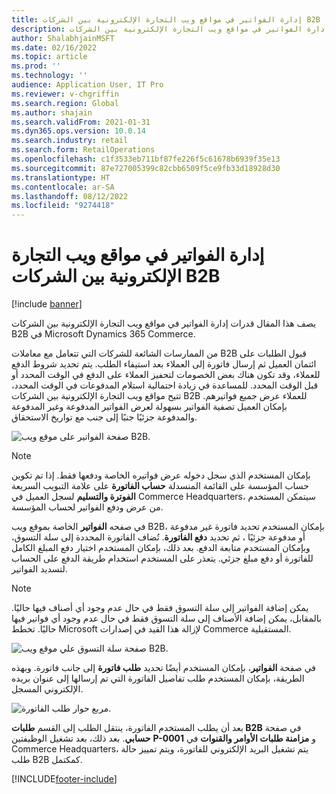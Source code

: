 ```yaml
---
title: إدارة الفواتير في مواقع ويب التجارة الإلكترونية بين الشركات B2B‬
description: يصف هذا المقال قدرات إدارة الفواتير في مواقع ويب التجارة الإلكترونية بين الشركات B2B‬ في Microsoft Dynamics 365 Commerce.
author: ShalabhjainMSFT
ms.date: 02/16/2022
ms.topic: article
ms.prod: ''
ms.technology: ''
audience: Application User, IT Pro
ms.reviewer: v-chgriffin
ms.search.region: Global
ms.author: shajain
ms.search.validFrom: 2021-01-31
ms.dyn365.ops.version: 10.0.14
ms.search.industry: retail
ms.search.form: RetailOperations
ms.openlocfilehash: c1f3533eb711bf87fe226f5c61678b6939f35e13
ms.sourcegitcommit: 87e727005399c82cbb6509f5ce9fb33d18928d30
ms.translationtype: HT
ms.contentlocale: ar-SA
ms.lasthandoff: 08/12/2022
ms.locfileid: "9274418"
---
```

# <a name="invoice-management-for-b2b-e-commerce-websites"></a>إدارة الفواتير في مواقع ويب التجارة الإلكترونية بين الشركات B2B‬

[!include [banner](../../includes/banner.md)]

يصف هذا المقال قدرات إدارة الفواتير في مواقع ويب التجارة الإلكترونية بين الشركات B2B‬ في Microsoft Dynamics 365 Commerce.

من الممارسات الشائعة للشركات التي تتعامل مع معاملات B2B قبول الطلبات على ائتمان العميل ثم إرسال فاتورة إلى العملاء بعد استيفاء الطلب. يتم تحديد شروط الدفع للعملاء، وقد تكون هناك بعض الخصومات لتحفيز العملاء على الدفع في الوقت المحدد أو قبل الوقت المحدد. للمساعدة في زيادة احتمالية استلام المدفوعات في الوقت المحدد، تتيح مواقع ويب التجارة الإلكترونية بين الشركات B2B‬ للعملاء عرض جميع فواتيرهم. بإمكان العميل تصفية الفواتير بسهولة لعرض الفواتير المدفوعة وغير المدفوعة والمدفوعة جزئيًا جنبًا إلى جنب مع تواريخ الاستحقاق.

![صفحة الفواتير على موقع ويب B2B.](../media/ViewInvoices.png)

> [!NOTE]
> بإمكان المستخدم الذي سجل دخوله عرض فواتيره الخاصة ودفعها فقط. إذا تم تكوين حساب المؤسسة على القائمة المنسدلة **حساب الفاتورة** على علامة التبويب السريعة **الفوترة والتسليم** لسجل العميل في Commerce Headquarters، سيتمكن المستخدم من عرض ودفع الفواتير لحساب المؤسسة.

في صفحه **الفواتير** الخاصة بموقع ويب B2B، بإمكان المستخدم تحديد فاتورة غير مدفوعة أو مدفوعة جزئيًا ، ثم تحديد **دفع الفاتورة**. تُضاف الفاتورة المحددة إلى سلة التسوق، وبإمكان المستخدم متابعة الدفع. بعد ذلك، بإمكان المستخدم اختيار دفع المبلغ الكامل للفاتورة أو دفع مبلغ جزئي. يتعذر على المستخدم استخدام طريقة الدفع على الحساب لتسديد الفواتير.

> [!NOTE]
> يمكن إضافة الفواتير إلى سلة التسوق فقط في حال عدم وجود أي أصناف فيها حاليًا. بالمقابل، يمكن إضافة الأصناف إلى سلة التسوق فقط في حال عدم وجود أي فواتير فيها حاليًا. تخطط Microsoft لإزالة هذا القيد في إصدارات Commerce المستقبلية.

![صفحة سلة التسوق علي موقع ويب B2B.](../media/PayInvoice.png)

في صفحة **الفواتير**، بإمكان المستخدم أيضًا تحديد **طلب فاتورة** إلى جانب فاتورة. وبهذه الطريقة، بإمكان المستخدم طلب تفاصيل الفاتورة التي تم إرسالها إلى عنوان بريده الإلكتروني المسجل.

![مربع حوار طلب الفاتورة.](../media/RequestInvoice2.png)

بعد أن يطلب المستخدم الفاتورة، ينتقل الطلب إلى القسم **طلبات B2B** في صفحة **حسابي**. بعد ذلك، بعد تشغيل الوظيفتين **P-0001** و **مزامنة طلبات الأوامر والقنوات** في Commerce Headquarters، يتم تشغيل البريد الإلكتروني للفاتورة، ويتم تمييز حالة طلب B2B كمكتمل.

[!INCLUDE[footer-include](../../includes/footer-banner.md)]
